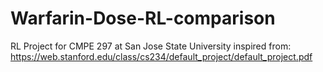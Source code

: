# Warfarin-Dose-RL-comparison

RL Project for CMPE 297 at San Jose State University inspired from: https://web.stanford.edu/class/cs234/default_project/default_project.pdf
